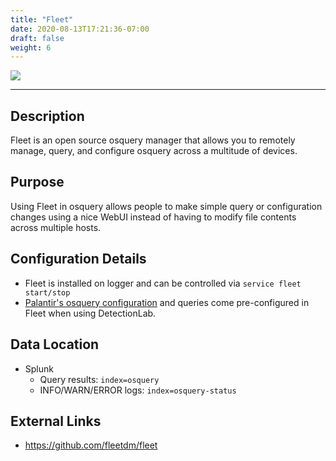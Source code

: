 ```yaml
---
title: "Fleet"
date: 2020-08-13T17:21:36-07:00
draft: false
weight: 6
---
```


![](../../images/fleet.png)

---

## Description
Fleet is an open source osquery manager that allows you to remotely manage, query, and configure osquery across a multitude of devices.

## Purpose
Using Fleet in osquery allows people to make simple query or configuration changes using a nice WebUI instead of having to modify file contents across multiple hosts. 

## Configuration Details
* Fleet is installed on logger and can be controlled via `service fleet start/stop`
* [Palantir's osquery configuration](https://github.com/palantir/osquery-configuration) and queries come pre-configured in Fleet when using DetectionLab.

## Data Location
* Splunk 
  * Query results: `index=osquery`
  * INFO/WARN/ERROR logs: `index=osquery-status`

## External Links
* https://github.com/fleetdm/fleet